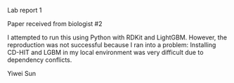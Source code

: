 Lab report 1

Paper received from biologist #2

I attempted to run this using Python with RDKit and LightGBM. However, the reproduction was not successful because I ran into a problem: Installing CD-HIT and LGBM in my local environment was very difficult due to dependency conflicts.

Yiwei Sun

 

